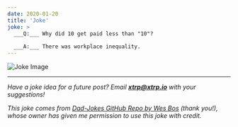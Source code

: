 ```yaml
---
date: 2020-01-20
title: 'Joke'
joke: >
  ___Q:___ Why did 10 get paid less than "10"?
  
  ___A:___ There was workplace inequality.
---
```


![Joke Image](https://private.xtrp.io/projects/DailyDeveloperJokes/public_image_server/images/5e1258999910d.png)

---
*Have a joke idea for a future post? Email **[xtrp@xtrp.io](mailto:xtrp@xtrp.io)** with your suggestions!*

*This joke comes from [Dad-Jokes GitHub Repo by Wes Bos](https://github.com/wesbos/dad-jokes) (thank you!), whose owner has given me permission to use this joke with credit.*

<!-- 
Joke text:
**Q:** Why did 10 get paid less than "10"?

**A:** There was workplace inequality.
 -->

